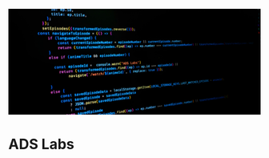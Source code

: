 ![Image](https://raw.githubusercontent.com/ads-labs/.github/refs/heads/main/profile/1729771887610.jpg)
# ADS Labs
